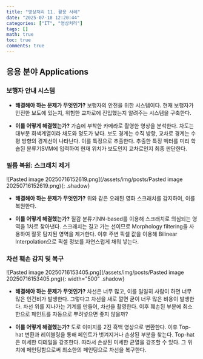 ```yaml
---
title: "영상처리 11. 활용 사례"
date: "2025-07-18 12:20:44"
categories: ["IT", "영상처리"]
tags: []
math: true
toc: true
comments: true
---
```


## 응용 분야 Applications
### 보행자 안내 시스템

- **해결해야 하는 문제가 무엇인가?**
보행자의 안전을 위한 시스템이다. 현재 보행자가 안전한 보도에 있는지, 위험한 교차로에 진입했는지 알려주는 시스템을 구축한다.

- **이를 어떻게 해결했는가?**
가슴에 부착한 카메라로 촬영한 영상을 분석한다. 차도는 대부분 회색계열이라 채도와 명도가 낮다. 보도 경계는 수직 방향, 교차로 경계는 수평 방향의 경계선이 나타난다. 이를 특징으로 추출한다. 추출한 특징 벡터를 미리 학습된 분류기SVM에 입력하여 현재 위치가 보도인지 교차로인지 최종 판단한다.

### 필름 복원: 스크래치 제거

![Pasted image 20250716152619.png](/assets/img/posts/Pasted image 20250716152619.png){: .shadow}

- **해결해야 하는 문제가 무엇인가?**
위와 같은 오래된 영화 스크래치를 감지하여, 이를 복원한다.

- **이를 어떻게 해결했는가?**
질감 분류기NN-based를 이용해 스크래치로 의심되는 영역을 1차로 찾아낸다. 스크래치는 길고 가는 선이므로 Morphology filtering을 사용하여 잘못 탐지된 영역을 제거한다. 이후 주변 픽셀 값을 이용해 Bilinear Interpolation으로 픽셀 정보를 자연스럽게 채워 넣는다.

### 차선 훼손 감지 및 복구

![Pasted image 20250716153405.png](/assets/img/posts/Pasted image 20250716153405.png){: width="500" .shadow}

- **해결해야 하는 문제가 무엇인가?**
차선은 너무 많고, 이를 일일히 사람이 하면 너무 많은 인건비가 발생한다. 그렇다고 차선을 새로 깔면 굳이 너무 많은 비용이 발생한다. 차선 위를 지나가는 기계를 만들어, 차선을 촬영한다. 이후 훼손된 부분에 최소한으로 페인트를 자동으로 뿌려넣으면 좋지 않을까?

- **이를 어떻게 해결했는가?**
도로 이미지를 2진 흑백 영상으로 변환한다. 이후 Top-hat 변환과 레이블링을 통해 페인트가 벗겨지거나 손상된 부분을 찾는다. Top-hat은 미세한 디테일을 강조한다. 따라서 손상된 미세한 균열을 강조할 수 있다. 그 위치에 페인팅함으로써 최소한의 페인팅으로 차선을 복구한다.